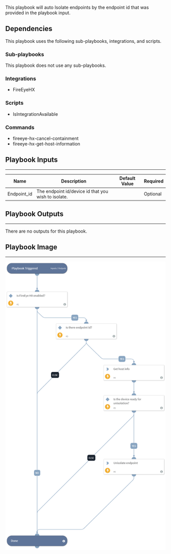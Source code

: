 This playbook will auto Isolate endpoints by the endpoint id that was provided in the playbook input.

## Dependencies
This playbook uses the following sub-playbooks, integrations, and scripts.

### Sub-playbooks
This playbook does not use any sub-playbooks.

### Integrations
* FireEyeHX

### Scripts
* IsIntegrationAvailable

### Commands
* fireeye-hx-cancel-containment
* fireeye-hx-get-host-information

## Playbook Inputs
---

| **Name** | **Description** | **Default Value** | **Required** |
| --- | --- | --- | --- |
| Endpoint_id | The endpoint id/device  id that  you wish to isolate. |  | Optional |

## Playbook Outputs
---
There are no outputs for this playbook.

## Playbook Image
---
![FireEye HX - Unisolate Endpoint](https://raw.githubusercontent.com/demisto/content/44ad983ed305797eb04c7c22e0928892ebb61380/Packs/FireEyeHX/doc_files/FireEye_HX_-_Unisolate_Endpoint.png)